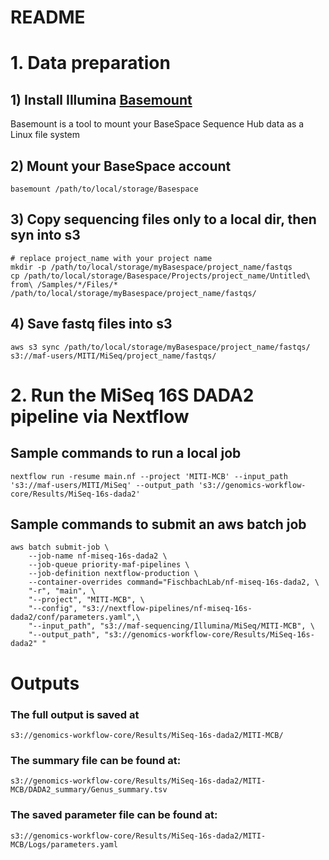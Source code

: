 README
====================
# 1. Data preparation

## 1) Install Illumina [Basemount](https://help.basespace.illumina.com/cmd-line-interfaces/basespace-cli/introduction-to-basemount)
 Basemount is a tool to mount your BaseSpace Sequence Hub data as a Linux file system

## 2) Mount your BaseSpace account
```{bash}
basemount /path/to/local/storage/Basespace
```
## 3) Copy sequencing files only to a local dir, then syn into s3
```{bash}
# replace project_name with your project name
mkdir -p /path/to/local/storage/myBasespace/project_name/fastqs
cp /path/to/local/storage/Basespace/Projects/project_name/Untitled\ from\ /Samples/*/Files/*  /path/to/local/storage/myBasespace/project_name/fastqs/
```
## 4) Save fastq files into s3
```{bash}
aws s3 sync /path/to/local/storage/myBasespace/project_name/fastqs/  s3://maf-users/MITI/MiSeq/project_name/fastqs/
```


# 2. Run the MiSeq 16S DADA2 pipeline via Nextflow

## Sample commands to run a local job
```{bash}
nextflow run -resume main.nf --project 'MITI-MCB' --input_path 's3://maf-users/MITI/MiSeq' --output_path 's3://genomics-workflow-core/Results/MiSeq-16s-dada2'
```

## Sample commands to submit an aws batch job
```{bash}
aws batch submit-job \
    --job-name nf-miseq-16s-dada2 \
    --job-queue priority-maf-pipelines \
    --job-definition nextflow-production \
    --container-overrides command="FischbachLab/nf-miseq-16s-dada2, \
    "-r", "main", \
    "--project", "MITI-MCB", \
    "--config", "s3://nextflow-pipelines/nf-miseq-16s-dada2/conf/parameters.yaml",\
    "--input_path", "s3://maf-sequencing/Illumina/MiSeq/MITI-MCB", \
    "--output_path", "s3://genomics-workflow-core/Results/MiSeq-16s-dada2" "
```

# Outputs
### The full output is saved at
```{bash}
s3://genomics-workflow-core/Results/MiSeq-16s-dada2/MITI-MCB/
```

### The summary file can be found at:
```{bash}
s3://genomics-workflow-core/Results/MiSeq-16s-dada2/MITI-MCB/DADA2_summary/Genus_summary.tsv
```
### The saved parameter file can be found at:
```{bash}
s3://genomics-workflow-core/Results/MiSeq-16s-dada2/MITI-MCB/Logs/parameters.yaml
```
